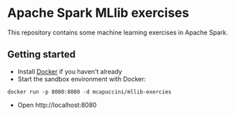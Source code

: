 # Apache Spark MLlib exercises
This repository contains some machine learning exercises in Apache Spark.

## Getting started
- Install [Docker](docker.com) if you haven't already
- Start the sandbox environment with Docker:
```
docker run -p 8080:8080 -d mcapuccini/mllib-exercies
```
- Open http://localhost:8080 
